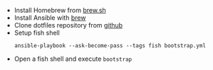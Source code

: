 * Install Homebrew from [brew.sh](https://brew.sh)
* Install Ansible with [brew](https://formulae.brew.sh/formula/ansible)
* Clone dotfiles repository from [github](https://github.com/sam-hosseini/dotfiles)
* Setup fish shell
    ```
    ansible-playbook --ask-become-pass --tags fish bootstrap.yml
    ```
* Open a fish shell and execute `bootstrap`
